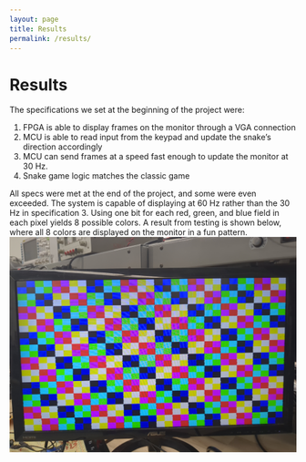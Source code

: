 ```yaml
---
layout: page
title: Results
permalink: /results/
---
```


# Results
The specifications we set at the beginning of the project were:
1. FPGA is able to display frames on the monitor through a VGA connection
2. MCU is able to read input from the keypad and update the snake’s direction accordingly
3. MCU can send frames at a speed fast enough to update the monitor at 30 Hz.
4. Snake game logic matches the classic game

All specs were met at the end of the project, and some were even exceeded. The system is capable of displaying at 60 Hz rather than the 30 Hz in specification 3. Using one bit for each red, green, and blue field in each pixel yields 8 possible colors. A result from testing is shown below, where all 8 colors are displayed on the monitor in a fun pattern.
![VGA Color Test](./assets/img/testing_display.jpg)